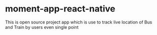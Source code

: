 # moment-app-react-native
This is open source  project app which is use to track live location of Bus and Train by users even single point

